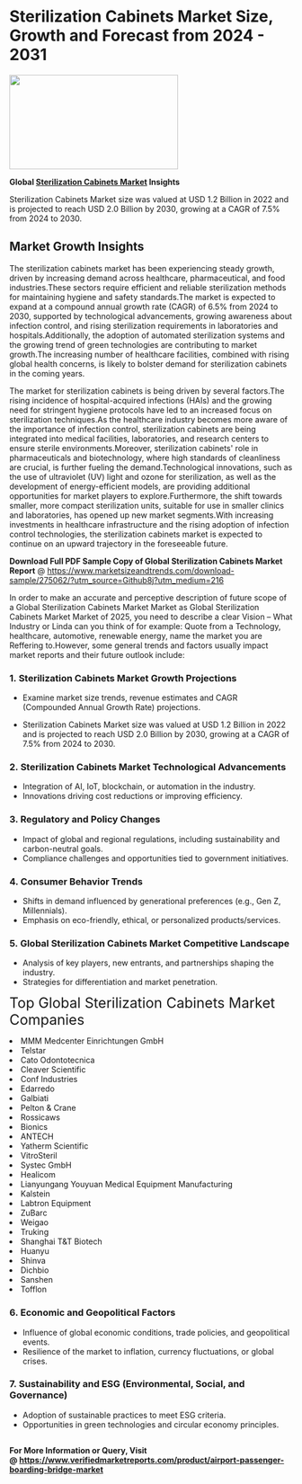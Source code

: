 <H1>Sterilization Cabinets Market Size, Growth and Forecast from 2024 - 2031</H1><img class="aligncenter size-medium wp-image-584254" src="https://thirdeyenews.in/wp-content/uploads/2024/09/Global-Market-Research-300x168.jpeg" alt="" width="300" height="168" /><p><strong>Global&nbsp;<a href="https://www.marketsizeandtrends.com/download-sample/275062/?utm_source=Github8j?utm_medium=216">Sterilization Cabinets Market</a> Insights</strong></p><p>Sterilization Cabinets Market size was valued at USD 1.2 Billion in 2022 and is projected to reach USD 2.0 Billion by 2030, growing at a CAGR of 7.5% from 2024 to 2030.</p><p><h2>Market Growth Insights</h2> <p>The sterilization cabinets market has been experiencing steady growth, driven by increasing demand across healthcare, pharmaceutical, and food industries.These sectors require efficient and reliable sterilization methods for maintaining hygiene and safety standards.The market is expected to expand at a compound annual growth rate (CAGR) of 6.5% from 2024 to 2030, supported by technological advancements, growing awareness about infection control, and rising sterilization requirements in laboratories and hospitals.Additionally, the adoption of automated sterilization systems and the growing trend of green technologies are contributing to market growth.The increasing number of healthcare facilities, combined with rising global health concerns, is likely to bolster demand for sterilization cabinets in the coming years.</p> <p>The market for sterilization cabinets is being driven by several factors.The rising incidence of hospital-acquired infections (HAIs) and the growing need for stringent hygiene protocols have led to an increased focus on sterilization techniques.As the healthcare industry becomes more aware of the importance of infection control, sterilization cabinets are being integrated into medical facilities, laboratories, and research centers to ensure sterile environments.Moreover, sterilization cabinets' role in pharmaceuticals and biotechnology, where high standards of cleanliness are crucial, is further fueling the demand.Technological innovations, such as the use of ultraviolet (UV) light and ozone for sterilization, as well as the development of energy-efficient models, are providing additional opportunities for market players to explore.Furthermore, the shift towards smaller, more compact sterilization units, suitable for use in smaller clinics and laboratories, has opened up new market segments.With increasing investments in healthcare infrastructure and the rising adoption of infection control technologies, the sterilization cabinets market is expected to continue on an upward trajectory in the foreseeable future.</p> <p><span class=""><strong>Download Full PDF Sample Copy of Global Sterilization Cabinets Market Report</strong> @ <a href="https://www.marketsizeandtrends.com/download-sample/275062/?utm_source=Github8j?utm_medium=216" target="_blank">https://www.marketsizeandtrends.com/download-sample/275062/?utm_source=Github8j?utm_medium=216</a></span></p><p>In order to make an accurate and perceptive description of future scope of a Global&nbsp;Sterilization Cabinets Market Market as Global&nbsp;Sterilization Cabinets Market Market of 2025, you need to describe a clear Vision &ndash; What Industry or Linda can you think of for example: Quote from a Technology, healthcare, automotive, renewable energy, name the market you are Reffering to.However, some general trends and factors usually impact market reports and their future outlook include:</p><h3>1.&nbsp;<strong>Sterilization Cabinets Market Growth Projections</strong></h3><ul><li>Examine market size trends, revenue estimates and CAGR (Compounded Annual Growth Rate) projections.</li><li><p>Sterilization Cabinets Market size was valued at USD 1.2 Billion in 2022 and is projected to reach USD 2.0 Billion by 2030, growing at a CAGR of 7.5% from 2024 to 2030.</p></li></ul><h3>2.&nbsp;<strong>Sterilization Cabinets Market Technological Advancements</strong></h3><ul><li>Integration of AI, IoT, blockchain, or automation in the industry.</li><li>Innovations driving cost reductions or improving efficiency.</li></ul><h3>3.&nbsp;<strong>Regulatory and Policy Changes</strong></h3><ul><li>Impact of global and regional regulations, including sustainability and carbon-neutral goals.</li><li>Compliance challenges and opportunities tied to government initiatives.</li></ul><h3>4.&nbsp;<strong>Consumer Behavior Trends</strong></h3><ul><li>Shifts in demand influenced by generational preferences (e.g., Gen Z, Millennials).</li><li>Emphasis on eco-friendly, ethical, or personalized products/services.</li></ul><h3>5.&nbsp;<strong>Global Sterilization Cabinets Market Competitive Landscape</strong></h3><ul><li>Analysis of key players, new entrants, and partnerships shaping the industry.</li><li>Strategies for differentiation and market penetration.</li></ul><p data-pm-slice="1 1 []"><span style="color: inherit; font-family: inherit; font-size: 25px;">Top Global Sterilization Cabinets Market Companies</span></p><div class="" data-test-id=""><p><li>MMM Medcenter Einrichtungen GmbH</li><li> Telstar</li><li> Cato Odontotecnica</li><li> Cleaver Scientific</li><li> Conf Industries</li><li> Edarredo</li><li> Galbiati</li><li> Pelton & Crane</li><li> Rossicaws</li><li> Bionics</li><li> ANTECH</li><li> Yatherm Scientific</li><li> VitroSteril</li><li> Systec GmbH</li><li> Healicom</li><li> Lianyungang Youyuan Medical Equipment Manufacturing</li><li> Kalstein</li><li> Labtron Equipment</li><li> ZuBarc</li><li> Weigao</li><li> Truking</li><li> Shanghai T&T Biotech</li><li> Huanyu</li><li> Shinva</li><li> Dichbio</li><li> Sanshen</li><li> Tofflon</li></p></div><h3>6.&nbsp;<strong>Economic and Geopolitical Factors</strong></h3><ul><li>Influence of global economic conditions, trade policies, and geopolitical events.</li><li>Resilience of the market to inflation, currency fluctuations, or global crises.</li></ul><h3>7.&nbsp;<strong>Sustainability and ESG (Environmental, Social, and Governance)</strong></h3><ul><li>Adoption of sustainable practices to meet ESG criteria.</li><li>Opportunities in green technologies and circular economy principles.</li></ul><h2><strong style="font-size: 14px;">For More Information or Query, Visit @&nbsp;</strong><a style="background-color: #ffffff; font-size: 14px;" href="https://www.marketsizeandtrends.com/report/sterilization-cabinets-market/" target="_blank">https://www.verifiedmarketreports.com/product/airport-passenger-boarding-bridge-market</a></h2>
